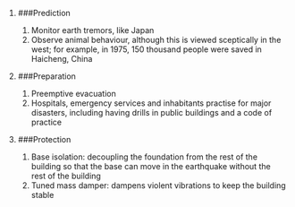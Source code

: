 1. ###Prediction

    1. Monitor earth tremors, like Japan
    2. Observe animal behaviour, although this is viewed sceptically in the west; for example, in 1975, 150 thousand people were saved in Haicheng, China
2. ###Preparation

    1. Preemptive evacuation
    2. Hospitals, emergency services and inhabitants practise for major disasters, including having drills in public buildings and a code of practice
3. ###Protection

    1. Base isolation: decoupling the foundation from the rest of the building so that the base can move in the earthquake without the rest of the building
    2. Tuned mass damper: dampens violent vibrations to keep the building stable
